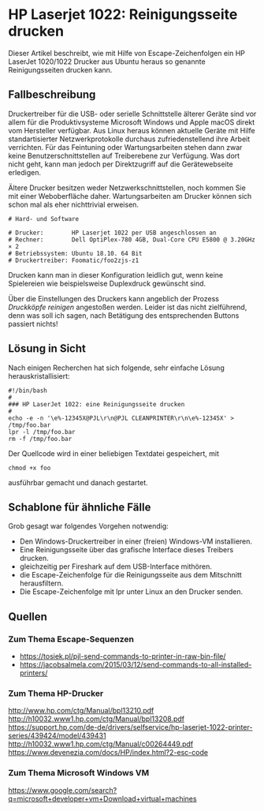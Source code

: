# HP Laserjet 1022: Reinigungsseite drucken

Dieser Artikel beschreibt,
wie mit Hilfe von Escape-Zeichenfolgen ein HP LaserJet 1020/1022 Drucker
aus Ubuntu heraus so genannte Reinigungsseiten drucken kann.

## Fallbeschreibung

Druckertreiber für die USB- oder serielle Schnittstelle älterer Geräte
sind vor allem für die Produktivsysteme Microsoft Windows und Apple macOS direkt vom Hersteller verfügbar.
Aus Linux heraus können aktuelle Geräte mit Hilfe standartisierter Netzwerkprotokolle durchaus zufriedenstellend ihre Arbeit verrichten.
Für das Feintuning oder Wartungsarbeiten stehen dann zwar keine Benutzerschnittstellen auf Treiberebene zur Verfügung.
Was dort nicht geht, kann man jedoch per Direktzugriff auf die Gerätewebseite erledigen.

Ältere Drucker besitzen weder Netzwerkschnittstellen,
noch kommen Sie mit einer Weboberfläche daher.
Wartungsarbeiten am Drucker können sich schon mal als eher nichttrivial erweisen.

```
# Hard- und Software

# Drucker:        HP Laserjet 1022 per USB angeschlossen an
# Rechner:        Dell OptiPlex-780 4GB, Dual-Core CPU E5800 @ 3.20GHz × 2
# Betriebssystem: Ubuntu 18.10. 64 Bit
# Druckertreiber: Foomatic/foo2zjs-z1
```

Drucken kann man in dieser Konfiguration leidlich gut,
wenn keine Spielereien wie beispielsweise Duplexdruck gewünscht sind.

Über die Einstellungen des Druckers kann angeblich der Prozess *Druckköpfe reinigen* angestoßen werden.
Leider ist das nicht zielführend, denn was soll ich sagen, nach Betätigung des entsprechenden Buttons passiert nichts!

## Lösung in Sicht

Nach einigen Recherchen hat sich folgende, sehr einfache Lösung herauskristallisiert:

```
#!/bin/bash
#
### HP LaserJet 1022: eine Reinigungsseite drucken
#
echo -e -n '\e%-12345X@PJL\r\n@PJL CLEANPRINTER\r\n\e%-12345X' > /tmp/foo.bar
lpr -l /tmp/foo.bar
rm -f /tmp/foo.bar
```

Der Quellcode wird in einer beliebigen Textdatei gespeichert, mit
```
chmod +x foo
```

ausführbar gemacht und danach gestartet.

## Schablone für ähnliche Fälle

Grob gesagt war folgendes Vorgehen notwendig:

* Den Windows-Druckertreiber in einer (freien) Windows-VM installieren.
* Eine Reinigungsseite über das grafische Interface dieses Treibers drucken.
* gleichzeitig per Fireshark auf dem USB-Interface mithören.
* die Escape-Zeichenfolge für die Reinigungsseite aus dem Mitschnitt herausfiltern.
* Die Escape-Zeichenfolge mit lpr unter Linux an den Drucker senden.

## Quellen

### Zum Thema Escape-Sequenzen
* https://tosiek.pl/pjl-send-commands-to-printer-in-raw-bin-file/
* https://jacobsalmela.com/2015/03/12/send-commands-to-all-installed-printers/

### Zum Thema HP-Drucker
http://www.hp.com/ctg/Manual/bpl13210.pdf
http://h10032.www1.hp.com/ctg/Manual/bpl13208.pdf
https://support.hp.com/de-de/drivers/selfservice/hp-laserjet-1022-printer-series/439424/model/439431
http://h10032.www1.hp.com/ctg/Manual/c00264449.pdf
https://www.devenezia.com/docs/HP/index.html?2-esc-code

### Zum Thema Microsoft Windows VM
https://www.google.com/search?q=microsoft+developer+vm+Download+virtual+machines

